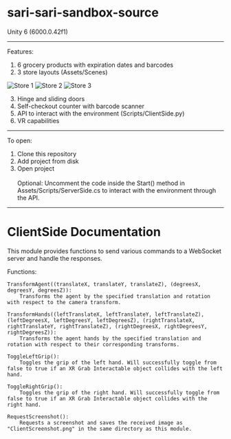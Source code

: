 # sari-sari-sandbox-source
Unity 6 (6000.0.42f1)

-------------
Features:
1. 6 grocery products with expiration dates and barcodes
2. 3 store layouts (Assets/Scenes)

![Store 1](Images/st1.gif)
![Store 2](Images/st2.gif)
![Store 3](Images/st3.gif)

3. Hinge and sliding doors
4. Self-checkout counter with barcode scanner
5. API to interact with the environment (Scripts/ClientSide.py)
6. VR capabilities
-------------
To open:
1. Clone this repository
2. Add project from disk
3. Open project<br /><br />
Optional: Uncomment the code inside the Start() method in Assets/Scripts/ServerSide.cs to interact with the environment through the API.
-------------
# ClientSide Documentation
This module provides functions to send various commands to a WebSocket server and handle the responses.

Functions:
	
	TransformAgent((translateX, translateY, translateZ), (degreesX, degreesY, degreesZ)):
		Transforms the agent by the specified translation and rotation with respect to the camera transform.
	
	TransformHands((leftTranslateX, leftTranslateY, leftTranslateZ), (leftDegreesX, leftDegreesY, leftDegreesZ), (rightTranslateX, rightTranslateY, rightTranslateZ), (rightDegreesX, rightDegreesY, rightDegreesZ)):
		Transforms the agent hands by the specified translation and rotation with respect to their corresponding transforms.
	
	ToggleLeftGrip():
		Toggles the grip of the left hand. Will successfully toggle from false to true if an XR Grab Interactable object collides with the left hand.
	
	ToggleRightGrip():
		Toggles the grip of the right hand. Will successfully toggle from false to true if an XR Grab Interactable object collides with the right hand.
	
	RequestScreenshot():
		Requests a screenshot and saves the received image as "ClientScreenshot.png" in the same directory as this module.
